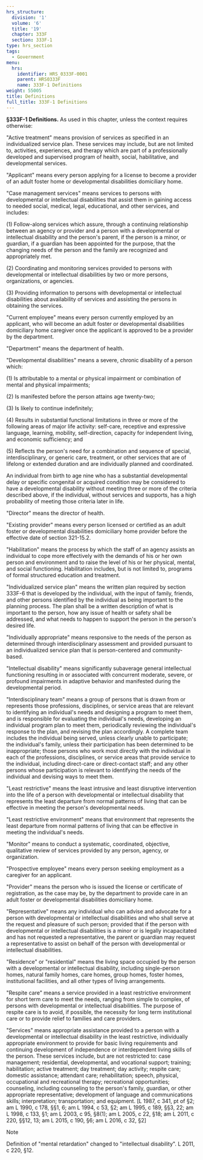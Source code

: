 ```yaml
---
hrs_structure:
  division: '1'
  volume: '6'
  title: '19'
  chapter: 333F
  section: 333F-1
type: hrs_section
tags:
  - Government
menu:
  hrs:
    identifier: HRS_0333F-0001
    parent: HRS0333F
    name: 333F-1 Definitions
weight: 55005
title: Definitions
full_title: 333F-1 Definitions
---
```

**§333F-1 Definitions.** As used in this chapter, unless the context requires otherwise:

"Active treatment" means provision of services as specified in an individualized service plan. These services may include, but are not limited to, activities, experiences, and therapy which are part of a professionally developed and supervised program of health, social, habilitative, and developmental services.

"Applicant" means every person applying for a license to become a provider of an adult foster home or developmental disabilities domiciliary home.

"Case management services" means services to persons with developmental or intellectual disabilities that assist them in gaining access to needed social, medical, legal, educational, and other services, and includes:

(1) Follow-along services which assure, through a continuing relationship between an agency or provider and a person with a developmental or intellectual disability and the person's parent, if the person is a minor, or guardian, if a guardian has been appointed for the purpose, that the changing needs of the person and the family are recognized and appropriately met.

(2) Coordinating and monitoring services provided to persons with developmental or intellectual disabilities by two or more persons, organizations, or agencies.

(3) Providing information to persons with developmental or intellectual disabilities about availability of services and assisting the persons in obtaining the services.

"Current employee" means every person currently employed by an applicant, who will become an adult foster or developmental disabilities domiciliary home caregiver once the applicant is approved to be a provider by the department.

"Department" means the department of health.

"Developmental disabilities" means a severe, chronic disability of a person which:

(1) Is attributable to a mental or physical impairment or combination of mental and physical impairments;

(2) Is manifested before the person attains age twenty-two;

(3) Is likely to continue indefinitely;

(4) Results in substantial functional limitations in three or more of the following areas of major life activity: self-care, receptive and expressive language, learning, mobility, self-direction, capacity for independent living, and economic sufficiency; and

(5) Reflects the person's need for a combination and sequence of special, interdisciplinary, or generic care, treatment, or other services that are of lifelong or extended duration and are individually planned and coordinated.

An individual from birth to age nine who has a substantial developmental delay or specific congenital or acquired condition may be considered to have a developmental disability without meeting three or more of the criteria described above, if the individual, without services and supports, has a high probability of meeting those criteria later in life.

"Director" means the director of health.

"Existing provider" means every person licensed or certified as an adult foster or developmental disabilities domiciliary home provider before the effective date of section 321-15.2.

"Habilitation" means the process by which the staff of an agency assists an individual to cope more effectively with the demands of his or her own person and environment and to raise the level of his or her physical, mental, and social functioning. Habilitation includes, but is not limited to, programs of formal structured education and treatment.

"Individualized service plan" means the written plan required by section 333F-6 that is developed by the individual, with the input of family, friends, and other persons identified by the individual as being important to the planning process. The plan shall be a written description of what is important to the person, how any issue of health or safety shall be addressed, and what needs to happen to support the person in the person's desired life.

"Individually appropriate" means responsive to the needs of the person as determined through interdisciplinary assessment and provided pursuant to an individualized service plan that is person-centered and community-based.

"Intellectual disability" means significantly subaverage general intellectual functioning resulting in or associated with concurrent moderate, severe, or profound impairments in adaptive behavior and manifested during the developmental period.

"Interdisciplinary team" means a group of persons that is drawn from or represents those professions, disciplines, or service areas that are relevant to identifying an individual's needs and designing a program to meet them, and is responsible for evaluating the individual's needs, developing an individual program plan to meet them, periodically reviewing the individual's response to the plan, and revising the plan accordingly. A complete team includes the individual being served, unless clearly unable to participate; the individual's family, unless their participation has been determined to be inappropriate; those persons who work most directly with the individual in each of the professions, disciplines, or service areas that provide service to the individual, including direct-care or direct-contact staff; and any other persons whose participation is relevant to identifying the needs of the individual and devising ways to meet them.

"Least restrictive" means the least intrusive and least disruptive intervention into the life of a person with developmental or intellectual disability that represents the least departure from normal patterns of living that can be effective in meeting the person's developmental needs.

"Least restrictive environment" means that environment that represents the least departure from normal patterns of living that can be effective in meeting the individual's needs.

"Monitor" means to conduct a systematic, coordinated, objective, qualitative review of services provided by any person, agency, or organization.

"Prospective employee" means every person seeking employment as a caregiver for an applicant.

"Provider" means the person who is issued the license or certificate of registration, as the case may be, by the department to provide care in an adult foster or developmental disabilities domiciliary home.

"Representative" means any individual who can advise and advocate for a person with developmental or intellectual disabilities and who shall serve at the request and pleasure of such person; provided that if the person with developmental or intellectual disabilities is a minor or is legally incapacitated and has not requested a representative, the parent or guardian may request a representative to assist on behalf of the person with developmental or intellectual disabilities.

"Residence" or "residential" means the living space occupied by the person with a developmental or intellectual disability, including single-person homes, natural family homes, care homes, group homes, foster homes, institutional facilities, and all other types of living arrangements.

"Respite care" means a service provided in a least restrictive environment for short term care to meet the needs, ranging from simple to complex, of persons with developmental or intellectual disabilities. The purpose of respite care is to avoid, if possible, the necessity for long term institutional care or to provide relief to families and care providers.

"Services" means appropriate assistance provided to a person with a developmental or intellectual disability in the least restrictive, individually appropriate environment to provide for basic living requirements and continuing development of independence or interdependent living skills of the person. These services include, but are not restricted to: case management; residential, developmental, and vocational support; training; habilitation; active treatment; day treatment; day activity; respite care; domestic assistance; attendant care; rehabilitation; speech, physical, occupational and recreational therapy; recreational opportunities; counseling, including counseling to the person's family, guardian, or other appropriate representative; development of language and communications skills; interpretation; transportation; and equipment. [L 1987, c 341, pt of §2; am L 1990, c 178, §§1, 6; am L 1994, c 53, §2; am L 1995, c 189, §§3, 22; am L 1998, c 133, §1; am L 2003, c 95, §8(1); am L 2005, c 22, §18; am L 2011, c 220, §§12, 13; am L 2015, c 190, §6; am L 2016, c 32, §2]

Note

Definition of "mental retardation" changed to "intellectual disability". L 2011, c 220, §12.